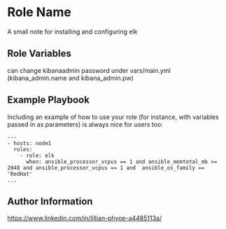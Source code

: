Role Name
=========

A small note for installing and configuring elk

Role Variables
--------------

can change kibanaadmin password under vars/main.yml (kibana_admin.name and kibana_admin.pw)

Example Playbook
----------------

Including an example of how to use your role (for instance, with variables passed in as parameters) is always nice for users too:

    ---
    - hosts: node1
      roles:
        - role: elk
          when: ansible_processor_vcpus == 1 and ansible_memtotal_mb >= 2048 and ansible_processor_vcpus == 1 and  ansible_os_family == 'RedHat'
    ...
    
Author Information
------------------

https://www.linkedin.com/in/lillian-phyoe-a4485113a/
